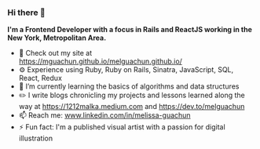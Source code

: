### Hi there 👋


**I'm a Frontend Developer with a focus in Rails and ReactJS working in the New York, Metropolitan Area.**
- 🔭 Check out my site at https://mguachun.github.io/melguachun.github.io/
- ⚙️ Experience using Ruby, Ruby on Rails, Sinatra, JavaScript, SQL, React, Redux
- 🌱 I’m currently learning the basics of algorithms and data structures
- ✏️ I write blogs chronicling my projects and lessons learned along the way at https://1212malka.medium.com and https://dev.to/melguachun
- 📫 Reach me: www.linkedin.com/in/melissa-guachun
- ⚡ Fun fact: I'm a published visual artist with a passion for digital illustration
